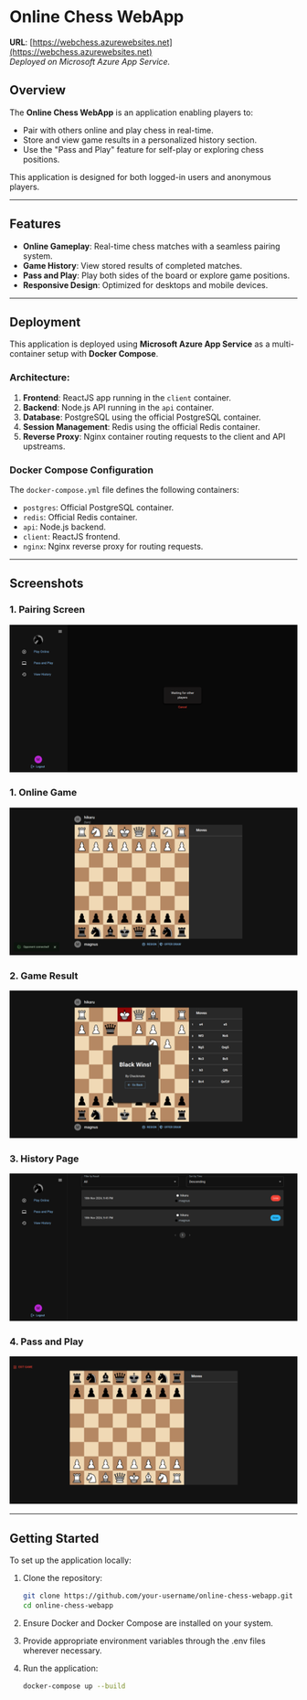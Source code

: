 # Online Chess WebApp  

**URL**: [https://webchess.azurewebsites.net](https://webchess.azurewebsites.net)  
_Deployed on Microsoft Azure App Service._

## Overview  

The **Online Chess WebApp** is an application enabling players to:  
- Pair with others online and play chess in real-time.  
- Store and view game results in a personalized history section.  
- Use the "Pass and Play" feature for self-play or exploring chess positions.  

This application is designed for both logged-in users and anonymous players.  

---

## Features  
- **Online Gameplay**: Real-time chess matches with a seamless pairing system.  
- **Game History**: View stored results of completed matches.  
- **Pass and Play**: Play both sides of the board or explore game positions.  
- **Responsive Design**: Optimized for desktops and mobile devices.  

---

## Deployment  

This application is deployed using **Microsoft Azure App Service** as a multi-container setup with **Docker Compose**.  

### Architecture:  
1. **Frontend**: ReactJS app running in the `client` container.  
2. **Backend**: Node.js API running in the `api` container.  
3. **Database**: PostgreSQL using the official PostgreSQL container.  
4. **Session Management**: Redis using the official Redis container.  
5. **Reverse Proxy**: Nginx container routing requests to the client and API upstreams.

### Docker Compose Configuration  
The `docker-compose.yml` file defines the following containers:  
- `postgres`: Official PostgreSQL container.  
- `redis`: Official Redis container.  
- `api`: Node.js backend.  
- `client`: ReactJS frontend.  
- `nginx`: Nginx reverse proxy for routing requests.  

---

## Screenshots  
### 1. Pairing Screen
![Pairing Screen Screenshot](./images/Pairing_page.png)  
### 1. Online Game   
![Online Game Screenshot](./images/online_game_start.png)  

### 2. Game Result  
![Game Result Screenshot](./images/online_game_end.png)  

### 3. History Page   
![History Page Screenshot](./images/History_page.png)  

### 4. Pass and Play  
![Pass and Play Screenshot](./images/Pass_and_play.png)  

---

## Getting Started  

To set up the application locally:  

1. Clone the repository:  
   ```bash
   git clone https://github.com/your-username/online-chess-webapp.git
   cd online-chess-webapp
   ```
2. Ensure Docker and Docker Compose are installed on your system.

3. Provide appropriate environment variables through the .env files wherever necessary.

3. Run the application:
    ```bash
    docker-compose up --build
    ```